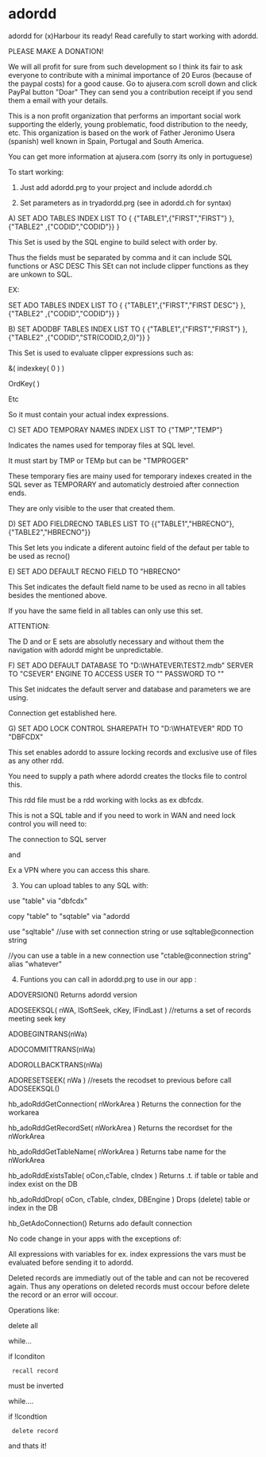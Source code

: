 # adordd
adordd for (x)Harbour its ready! Read carefully to start working with adordd.

PLEASE MAKE A DONATION!

We will all profit for sure from such development so I think its fair to ask everyone to contribute with a minimal 
importance of 20 Euros (because of the paypal costs) for a good cause.
Go to ajusera.com scroll down and click PayPal button "Doar" 
They can send you a contribution receipt if you send them a email with your details.

This is a non profit organization that performs an important social work supporting the elderly, 
young problematic, food distribution to the needy, etc.
This organization is based on the work of Father Jeronimo Usera (spanish) well known in
Spain, Portugal and South America.

You can get more information at ajusera.com (sorry its only in portuguese)

To start working:

1) Just add adordd.prg to your project and include adordd.ch

2) Set parameters as in tryadordd.prg (see in adordd.ch for syntax)

 A) SET ADO TABLES INDEX LIST TO { {"TABLE1",{"FIRST","FIRST"} }, {"TABLE2" ,{"CODID","CODID"}} }
 
 This Set is used by the SQL engine to build select with order by.
 
 Thus the fields must be separated by comma and it can include SQL functions or ASC DESC
 This SEt can not include clipper functions as they are unkown to SQL.
 
 EX:
 
SET ADO TABLES INDEX LIST TO { {"TABLE1",{"FIRST","FIRST DESC"} }, {"TABLE2" ,{"CODID","CODID"}} }

B) SET ADODBF TABLES INDEX LIST TO {  {"TABLE1",{"FIRST","FIRST"} }, {"TABLE2" ,{"CODID","STR(CODID,2,0)"}} }

This Set is used to evaluate clipper expressions such as:

&( indexkey( 0 ) )

OrdKey( )

Etc

So it must contain your actual index expressions.

C) SET ADO TEMPORAY NAMES INDEX LIST TO {"TMP","TEMP"}

Indicates the names used for temporay files at SQL level.

It must start by TMP or TEMp but can be "TMPROGER"

These temporary fies are mainy used for temporary indexes created in the SQL sever as TEMPORARY and automaticly destroied
after connection ends.

They are only visible to the user that created them.

D) SET ADO FIELDRECNO TABLES LIST TO {{"TABLE1","HBRECNO"},{"TABLE2","HBRECNO"}}

This Set lets you indicate a diferent autoinc field of the defaut per table to be used as recno()

E) SET ADO DEFAULT RECNO FIELD TO "HBRECNO"

This Set indicates the default field name to be used as recno in all tables besides the mentioned above.

If you have the same field in all tables can only use this set.

ATTENTION:

The D and or E sets are absolutly necessary and without them the navigation with adordd might be unpredictable.

F) SET ADO DEFAULT DATABASE TO "D:\WHATEVER\TEST2.mdb" SERVER TO "CSEVER" ENGINE TO ACCESS USER TO "" PASSWORD TO ""

This Set inidcates the default server and database and parameters we are using.

Connection get established here.

G)  SET ADO LOCK CONTROL SHAREPATH TO  "D:\WHATEVER" RDD TO "DBFCDX"

This set enables adordd to assure locking records and exclusive use of files as any other rdd.

You need to supply a path where adordd creates the tlocks file to control this.

This rdd file must be a rdd working with locks as ex dbfcdx.

This is not a SQL table and if you need to work in WAN and need lock control you will need to:

The connection to SQL server

and

Ex a VPN where you can access this share.

3) You can upload tables to any SQL with:

use "table" via "dbfcdx"

copy "table" to "sqtable" via "adordd

use "sqltable" //use with set connection string
or
use sqltable@connection string

//you can use a table in a new connection
use "ctable@connection string" alias "whatever"

4) Funtions you can call in adordd.prg to use in our app :

 ADOVERSION() Returns adordd version
 
 ADOSEEKSQL( nWA, lSoftSeek, cKey, lFindLast ) //returns a set of records meeting seek key
 
 ADOBEGINTRANS(nWa)
 
 ADOCOMMITTRANS(nWa)
 
 ADOROLLBACKTRANS(nWa) 
 
 ADORESETSEEK( nWa ) //resets the recodset to previous before call ADOSEEKSQL()
 
 hb_adoRddGetConnection( nWorkArea ) Returns the connection for the workarea
 
 hb_adoRddGetRecordSet( nWorkArea )  Returns the recordset for the nWorkArea 
 
 hb_adoRddGetTableName( nWorkArea )  Returns tabe name for the nWorkArea  
 
 hb_adoRddExistsTable( oCon,cTable, cIndex ) Returns .t. if table or table and index exist on the DB
 
 hb_adoRddDrop( oCon, cTable, cIndex, DBEngine ) Drops (delete) table or index in the DB
 
 hb_GetAdoConnection() Returns ado default connection

No code change in your apps with the exceptions of:

All expressions with variables for ex. index expressions the vars must be evaluated before sending it to adordd.

Deleted records are immediatly out of the table and can not be recovered again.
Thus any operations on deleted records must occour before delete the record or an error will occour.

Operations like:

delete all

while...

  if lconditon
  
     recall record
     
must be inverted

while....

  if !lcondtion
  
     delete record
     

and thats it!

